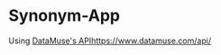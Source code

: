  # Synonym-App

 Using [DataMuse's API](https://www.datamuse.com/api/)https://www.datamuse.com/api/ 
